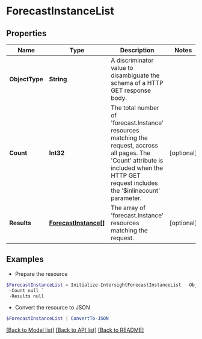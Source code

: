 # ForecastInstanceList
## Properties

Name | Type | Description | Notes
------------ | ------------- | ------------- | -------------
**ObjectType** | **String** | A discriminator value to disambiguate the schema of a HTTP GET response body. | 
**Count** | **Int32** | The total number of &#39;forecast.Instance&#39; resources matching the request, accross all pages. The &#39;Count&#39; attribute is included when the HTTP GET request includes the &#39;$inlinecount&#39; parameter. | [optional] 
**Results** | [**ForecastInstance[]**](ForecastInstance.md) | The array of &#39;forecast.Instance&#39; resources matching the request. | [optional] 

## Examples

- Prepare the resource
```powershell
$ForecastInstanceList = Initialize-IntersightForecastInstanceList  -ObjectType null `
 -Count null `
 -Results null
```

- Convert the resource to JSON
```powershell
$ForecastInstanceList | ConvertTo-JSON
```

[[Back to Model list]](../README.md#documentation-for-models) [[Back to API list]](../README.md#documentation-for-api-endpoints) [[Back to README]](../README.md)

